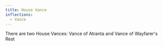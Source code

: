 ```yaml
---
title: House Vance
inflections:
  - Vance
---
```


There are two House Vances: Vance of Atranta and Vance of Wayfarer's Rest


